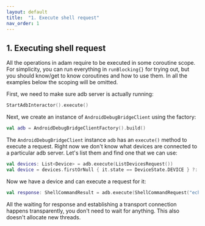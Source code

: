 ```yaml
---
layout: default
title:  "1. Execute shell request"
nav_order: 1
---
```


## 1. Executing shell request

All the operations in adam require to be executed in some coroutine scope. For simplicity, you can run everything in `runBlocking{}` for
 trying out, but you should know/get to know coroutines and how to use them. In all the examples below the scoping will be omitted.

First, we need to make sure adb server is actually running:

```kotlin
StartAdbInteractor().execute()
```

Next, we create an instance of `AndroidDebugBridgeClient` using the factory:
```kotlin
val adb = AndroidDebugBridgeClientFactory().build()
```

The `AndroidDebugBridgeClient` instance `adb` has an `execute()` method to execute a request. Right now we don't know what devices are
 connected to a particular adb server. Let's list them and find one that we can use:
 
```kotlin
val devices: List<Device> = adb.execute(ListDevicesRequest())
val device = devices.firstOrNull { it.state == DeviceState.DEVICE } ?: throw RuntimeException("no devices available")
```

Now we have a device and can execute a request for it:

```kotlin
val response: ShellCommandResult = adb.execute(ShellCommandRequest("echo hello"), device.serial)
```

All the waiting for response and establishing a transport connection happens transparently, you don't need to wait for anything. This also
 doesn't allocate new threads.
